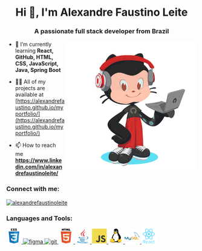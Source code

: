 <h1 align="center">Hi 👋, I'm Alexandre Faustino Leite</h1>
<h3 align="center">A passionate full stack developer from Brazil</h3>
<img align="right" src="eugit.png" alt="alexandrefaustino" align="left" width="350" />

- 🌱 I’m currently learning **React, GitHub, HTML, CSS, JavaScript, Java, Spring Boot**

- 👨‍💻 All of my projects are available at [https://alexandrefaustino.github.io/myportfolio/](https://alexandrefaustino.github.io/myportfolio/)

- 📫 How to reach me **https://www.linkedin.com/in/alexandrefaustinoleite/**

<h3 align="left">Connect with me:</h3>
<p align="left">
<a href="https://linkedin.com/in/alexandrefaustinoleite" target="blank"><img align="center" src="https://cdn.jsdelivr.net/npm/simple-icons@3.0.1/icons/linkedin.svg" alt="alexandrefaustinoleite" height="30" width="40" /></a>
</p>

<h3 align="left">Languages and Tools:</h3>
<p align="left"> <a href="https://www.w3schools.com/css/" target="_blank"> <img src="https://raw.githubusercontent.com/devicons/devicon/master/icons/css3/css3-original-wordmark.svg" alt="css3" width="40" height="40"/> </a> <a href="https://www.figma.com/" target="_blank"> <img src="https://www.vectorlogo.zone/logos/figma/figma-icon.svg" alt="figma" width="40" height="40"/> </a> <a href="https://git-scm.com/" target="_blank"> <img src="https://www.vectorlogo.zone/logos/git-scm/git-scm-icon.svg" alt="git" width="40" height="40"/> </a> <a href="https://www.w3.org/html/" target="_blank"> <img src="https://raw.githubusercontent.com/devicons/devicon/master/icons/html5/html5-original-wordmark.svg" alt="html5" width="40" height="40"/> </a> <a href="https://www.java.com" target="_blank"> <img src="https://raw.githubusercontent.com/devicons/devicon/master/icons/java/java-original.svg" alt="java" width="40" height="40"/> </a> <a href="https://developer.mozilla.org/en-US/docs/Web/JavaScript" target="_blank"> <img src="https://raw.githubusercontent.com/devicons/devicon/master/icons/javascript/javascript-original.svg" alt="javascript" width="40" height="40"/> </a> <a href="https://www.linux.org/" target="_blank"> <img src="https://raw.githubusercontent.com/devicons/devicon/master/icons/linux/linux-original.svg" alt="linux" width="40" height="40"/> </a> <a href="https://www.mysql.com/" target="_blank"> <img src="https://raw.githubusercontent.com/devicons/devicon/master/icons/mysql/mysql-original-wordmark.svg" alt="mysql" width="40" height="40"/> </a> <a href="https://reactjs.org/" target="_blank"> <img src="https://raw.githubusercontent.com/devicons/devicon/master/icons/react/react-original-wordmark.svg" alt="react" width="40" height="40"/> </a> </p>
